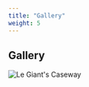 ```yaml
---
title: "Gallery"
weight: 5
---
```


## Gallery
<img src="/uploads/1.jpg" alt="Le Giant's Caseway">